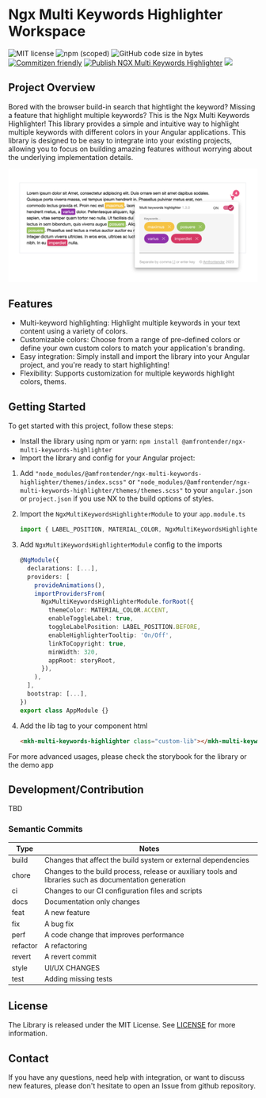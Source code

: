 # Ngx Multi Keywords Highlighter Workspace

![MIT license](https://img.shields.io/badge/License-MIT-blue.svg)
![npm (scoped)](https://img.shields.io/npm/v/%40amfrontender/ngx-multi-keywords-highlighter)
![GitHub code size in bytes](https://img.shields.io/github/languages/code-size/dylannnn/ngx-multi-keywords-highlighter)
[![Commitizen friendly](https://img.shields.io/badge/commitizen-friendly-brightgreen.svg)](http://commitizen.github.io/cz-cli/)
[![Publish NGX Multi Keywords Highlighter](https://github.com/dylannnn/ngx-multi-keywords-highlighter/actions/workflows/release-main.yml/badge.svg)](https://github.com/dylannnn/ngx-multi-keywords-highlighter/actions/workflows/release-main.yml)
<a href="https://github.com/storybooks/storybook" target="_blank"><img src="https://raw.githubusercontent.com/storybooks/brand/master/badge/badge-storybook.svg"></a>

## Project Overview

Bored with the browser build-in search that hightlight the keyword? Missing a feature that highlight multiple keywords? This is the Ngx Multi Keywords Highlighter! This library provides a simple and intuitive way to highlight multiple keywords with different colors in your Angular applications. This library is designed to be easy to integrate into your existing projects, allowing you to focus on building amazing features without worrying about the underlying implementation details.

![NGX Multi Keywords Highlighter](https://github.com/dylannnn/ngx-multi-keywords-highlighter/blob/main/tools/assets/multi-keywords-highlighter.png "NGX Multi Keywords Highlighter")

## Features

- Multi-keyword highlighting: Highlight multiple keywords in your text content using a variety of colors.
- Customizable colors: Choose from a range of pre-defined colors or define your own custom colors to match your application's branding.
- Easy integration: Simply install and import the library into your Angular project, and you're ready to start highlighting!
- Flexibility: Supports customization for multiple keywords highlight colors, thems.

## Getting Started

To get started with this project, follow these steps:

- Install the library using npm or yarn: `npm install @amfrontender/ngx-multi-keywords-highlighter`
- Import the library and config for your Angular project:

1. Add `"node_modules/@amfrontender/ngx-multi-keywords-highlighter/themes/index.scss"` or `"node_modules/@amfrontender/ngx-multi-keywords-highlighter/themes/themes.scss"` to your `angular.json` or `project.json` if you use NX to the build options of styles.

2. Import the `NgxMultiKeywordsHighlighterModule` to your `app.module.ts`

    ```typescript
    import { LABEL_POSITION, MATERIAL_COLOR, NgxMultiKeywordsHighlighterModule } from '@amfrontender/ngx-multi-keywords-highlighter';
    ```

3. Add `NgxMultiKeywordsHighlighterModule` config to the imports

    ```typescript
    @NgModule({
      declarations: [...],
      providers: [
        provideAnimations(),
        importProvidersFrom(
          NgxMultiKeywordsHighlighterModule.forRoot({
            themeColor: MATERIAL_COLOR.ACCENT,
            enableToggleLabel: true,
            toggleLabelPosition: LABEL_POSITION.BEFORE,
            enableHighlighterTooltip: 'On/Off',
            linkToCopyright: true,
            minWidth: 320,
            appRoot: storyRoot,
          }),
        ),
      ],
      bootstrap: [...],
    })
    export class AppModule {}
    ```

4. Add the lib tag to your component html

    ```html
    <mkh-multi-keywords-highlighter class="custom-lib"></mkh-multi-keywords-highlighter>
    ```

For more advanced usages, please check the storybook for the library or the demo app

## Development/Contribution

TBD

### Semantic Commits

<!-- prettier-ignore-start -->
| Type     | Notes                                                                                                   |
|----------|---------------------------------------------------------------------------------------------------------|
| build    | Changes that affect the build system or external dependencies                                           |
| chore    | Changes to the build process, release or auxiliary tools and libraries such as documentation generation |
| ci       | Changes to our CI configuration files and scripts                                                       |
| docs     | Documentation only changes                                                                              |
| feat     | A new feature                                                                                           |
| fix      | A bug fix                                                                                               |
| perf     | A code change that improves performance                                                                 |
| refactor | A refactoring                                                                                           |
| revert   | A revert commit                                                                                         |
| style    | UI/UX CHANGES                                                                                           |
| test     | Adding missing tests                                                                                    |
<!-- prettier-ignore-end -->

## License

The Library is released under the MIT License. See [LICENSE](LICENSE) for more information.

## Contact

If you have any questions, need help with integration, or want to discuss new features, please don't hesitate to open an Issue from github repository.
